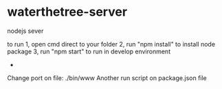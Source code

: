# waterthetree-server
nodejs sever

to run
1, open cmd direct to your folder
2, run "npm install" to install node package
3, run "npm start" to run in develop environment

*
Change port on file: ./bin/www
Another run script on package.json file